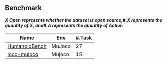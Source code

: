 ## Benchmark

***X  Open represents whether the dataset is open source,#.X represents the quantity of X, and#.A represents the quantity of Action***

| Name                                                   | Env    | #.Task |
| ------------------------------------------------------ | ------ | ------ |
| [HumanoidBench](https://humanoid-bench.github.io/)     | MuJoco | 27     |
| [loco-mujoco](https://github.com/robfiras/loco-mujoco) | Mujoco | 15     |

